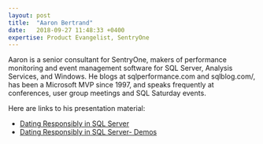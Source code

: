 ```yaml
---
layout: post
title:  "Aaron Bertrand"
date:   2018-09-27 11:48:33 +0400
expertise: Product Evangelist, SentryOne
---
```


Aaron is a senior consultant for SentryOne, makers of performance monitoring and event management software for SQL Server, Analysis Services, and Windows. He blogs at sqlperformance.com and sqlblog.com/, has been a Microsoft MVP since 1997, and speaks frequently at conferences, user group meetings and SQL Saturday events. 

Here are links to his presentation material:

- [Dating Responsibly in SQL Server](https://devintxcontent.blob.core.windows.net/showcontent/Speaker%20Presentations%20Fall%202018/AB_DatingResponsibly.pptx)
- [Dating Responsibly in SQL Server- Demos](https://devintxcontent.blob.core.windows.net/showcontent/Speaker%20Presentations%20Fall%202018/AB_DatingResponsibly_SQL.zip)
